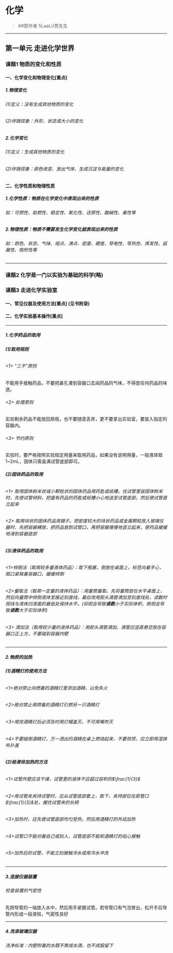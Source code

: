 # 化学

> ##原作者 5LaaLi/贾先生

-------------

## 第一单元 走进化学世界

### 课题1 物质的变化和性质

#### 一、化学变化和物理变化[重点]

##### 1.物理变化

###### (1)定义：没有生成其他物质的变化

###### (2)伴随现象：外形、状态或大小的变化

##### 2.化学变化

###### (1)定义：生成其他物质的变化

###### (2)伴随现象：颜色改变、放出气体、生成沉淀与能量的变化

#### 二、化学性质和物理性质

##### 1.化学性质：物质在化学变化中表现出来的性质

###### 如：可燃性、助燃性、稳定性、氧化性、还原性、酸碱性、毒性等

##### 2.物理性质：物质不需要发生化学变化就表现出来的性质

###### 如：颜色、状态、气味、熔点、沸点、密度、硬度、导电性、导热性、挥发性、延展性、吸附性等

-------------

### 课题2 化学是一门以实验为基础的科学(略)

### 课题3 走进化学实验室

#### 一、常见仪器及使用方法[重点] (见书附录)

#### 二、化学实验基本操作[重点]

-------------

##### **1.化学药品的取用**

###### **(1)取用规则**

###### <1> "三不"原则

不能用手接触药品，不要把鼻孔凑到容器口去闻药品的气味，不得尝任何药品的味道。

###### <2> 处理原则

实验剩余药品不能放回原瓶，也不要随意丢弃，更不要拿出实验室，要放入指定的容器内。

###### <3> 节约原则

实验时，要严格按照实验规定用量来取用药品，如果没有说明用量，一般液体取1~2mL，固体只需盖满试管底部即可。

###### **(2)固体药品的取用**

###### <1> 取用固体粉末状或小颗粒状的固体药品用药匙或纸槽。往试管里装固体粉末时，先使试管倾斜，把盛有药品的药匙或纸槽小心地送至试管底部，然后使试管直立起来

###### <2> 取用块状的固体药品用镊子。把密度较大的块状药品或金属颗粒放入玻璃仪器时，先把容器横放，把药品放到试管口，再把容器慢慢地竖立起来，使药品缓缓地滑到容器底部

###### **(3)液体药品的取用**

###### <1>倾倒法（取用较多量液体药品）：取下瓶塞，倒放在桌面上，标签向着手心，瓶口紧挨着容器口，缓缓倾倒

###### <2>量取法（取用一定量的液体药品）：用量筒量取。先将量筒放在水平桌面上，然后向量筒中倾倒液体至接近刻度线，最后改用胶头滴管滴加至刻度线处，读数时视线与液体凹液面的最低处保持水平。(仰视会导致**读数**小于实际体积，俯视会导致**读数**大于实际体积)

###### <3> 滴加法（取用较少量的液体药品）：用胶头滴管滴加。滴管应竖直悬空放在容器口正上方，不要碰到容器内壁

-------------

##### **2.物质的加热**

###### **(1)酒精灯的使用方法**

###### <1>绝对禁止向燃着的酒精灯里添加酒精，以免失火

###### <2>绝对禁止用燃着的酒精灯引燃另一只酒精灯

###### <3>用完酒精灯后必须及时用灯帽盖灭，不可用嘴吹灭

###### <4>不要碰倒酒精灯，万一洒出的酒精在桌上燃烧起来，不要惊慌，应立即用湿抹布扑盖

###### **(2)给液体加热的方法**

###### <1>试管外壁应该干燥，试管里的液体不应超过容积的$\frac{1}{3}$

###### <2>用试管夹夹持试管时，应从试管底部套上，取下，夹持部位在距管口$\frac{1}{3}$处，握住试管夹的长柄

###### <3>加热时，应先使试管底部均匀受热，然后用酒精灯的外焰加热

###### <4>试管口不能对着自己或别人，试管底部不能和酒精灯的焰心接触

###### <5>加热后的试管，不能立刻接触冷水或用冷水冲洗

-------------

##### **3.连接仪器装置**

###### 检查装置的气密性

先把导管的一端放入水中，然后用手紧握试管。若导管口有气泡冒出，松开手后导管内形成一段液柱，气密性良好

-------------

##### **4.洗涤玻璃仪器**

###### 洗净标准：内壁附着的水既不聚成水滴，也不成股留下
